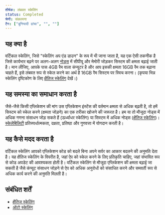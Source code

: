 ```yaml
---
शीर्षक: लंबवत स्केलिंग
status: Completed
श्रेणी: संकल्पना
टैग: ["बुनियादी ढांचा", "", ""]
---
```


## यह क्या है

वर्टिकल स्केलिंग, जिसे "स्केलिंग अप एंड डाउन" के रूप में भी जाना जाता है, यह एक ऐसी तकनीक है जिसे
कार्यभार बढ़ने पर अलग-अलग [नोड्स](/नोड्स/) में सीपीयू और मेमोरी जोड़कर सिस्टम की क्षमता बढ़ाई जाती है।
मान लीजिए, आपके पास 4GB रैम वाला कंप्यूटर है और आप इसकी क्षमता 16GB रैम तक बढ़ाना चाहते हैं,
इसे लंबवत रूप से स्केल करने का अर्थ है 16GB रैम सिस्टम पर स्विच करना।
(कृपया भिन्न स्केलिंग दृष्टिकोण के लिए [क्षैतिज स्केलिंग](/क्षैतिज-स्केलिंग/) देखें।)

## यह समस्या का समाधान करता है

जैसे-जैसे किसी एप्लिकेशन की मांग उस एप्लिकेशन इंस्टेंस की वर्तमान क्षमता से अधिक बढ़ती है, 
तो हमें सिस्टम को स्केल करने (क्षमता जोड़ने) का एक तरीका खोजने की जरूरत है।
हम या तो मौजूदा नोड्स में अधिक गणना संसाधन जोड़ सकते हैं (ऊर्ध्वाधर स्केलिंग)
या सिस्टम में अधिक नोड्स ([क्षैतिज स्केलिंग](/क्षैतिज-स्केलिंग/))।
[स्केलेबिलिटी](/स्केलेबिलिटी/) प्रतिस्पर्धात्मकता, दक्षता, प्रतिष्ठा और गुणवत्ता में योगदान करती है।

## यह कैसे मदद करता है

वर्टिकल स्केलिंग आपको एप्लिकेशन कोड को बदले बिना अपने सर्वर का आकार बदलने की अनुमति देता है।
यह क्षैतिज स्केलिंग के विपरीत है, जहां ऐप को स्केल करने के लिए प्रतिकृति चाहिए, जहां संभावित रूप से कोड अपडेट की आवश्यकता होती है।
वर्टिकल स्केलिंग से मौजूदा एप्लिकेशन की क्षमता बढ़ाई जा सकती है जैसे कंप्यूट संसाधन जोड़ने से ऐप को अधिक अनुरोधों को संसाधित करने और समवर्ती रूप से अधिक कार्य करने की अनुमति मिलती है।

## संबंधित शर्तें

* [क्षैतिज स्केलिंग](/क्षैतिज-स्केलिंग/)
* [ऑटो स्केलिंग](/ऑटो-स्केलिंग/)
